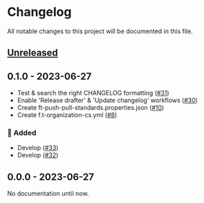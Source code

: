 # Changelog

All notable changes to this project will be documented in this file.

## [Unreleased](https://github.com/figuren-theater/.github/compare/0.1.0...HEAD)

## 0.1.0 - 2023-06-27

- Test & search the right CHANGELOG formatting ([#31](https://github.com/figuren-theater/.github/pull/31))
- Enable 'Release drafter' & 'Update changelog' workflows ([#30](https://github.com/figuren-theater/.github/pull/30))
- Create ft-push-pull-standards.properties.json ([#10](https://github.com/figuren-theater/.github/pull/10))
- Create f.t-organization-cs.yml ([#8](https://github.com/figuren-theater/.github/pull/8))

### 🚀 Added

- Develop ([#33](https://github.com/figuren-theater/.github/pull/33))
- Develop ([#32](https://github.com/figuren-theater/.github/pull/32))


## 0.0.0 - 2023-06-27

No documentation until now.
